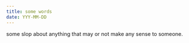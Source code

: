 ```yaml
---
title: some words
date: YYY-MM-DD
---
```


some slop about anything that may or not
make any sense to someone.
